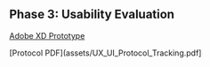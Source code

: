 ## Phase 3: Usability Evaluation

[Adobe XD Prototype](https://xd.adobe.com/view/65c822f9-ee6d-4c79-4e19-ac8364a1575f-13f9/?fullscreen&hints=off)

[Protocol PDF](assets/UX_UI_Protocol_Tracking.pdf]
